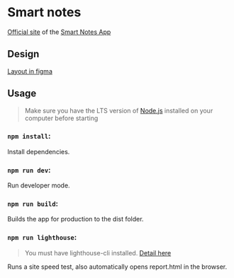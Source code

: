 # Smart notes
[Official site](https://itflatapps.github.io/SmartNotes/SmartNotes/) of the [Smart Notes App](https://play.google.com/store/apps/details?hl=en_US&id=com.itflat.smartnotes)

## Design
[Layout in figma](https://www.figma.com/file/7rwSXB6wZke7mckW0C4Ont/Smart-Notes)

## Usage

> Make sure you have the LTS version of [Node.js](https://nodejs.org/en/) installed on your computer before starting

### `npm install`:

Install dependencies.

### `npm run dev`:

Run developer mode.

### `npm run build`:

Builds the app for production to the dist folder.

### `npm run lighthouse`:

> You must have lighthouse-cli installed. [Detail here](https://github.com/GoogleChrome/lighthouse#using-the-node-cli)

Runs a site speed test, also automatically opens report.html in the browser.
